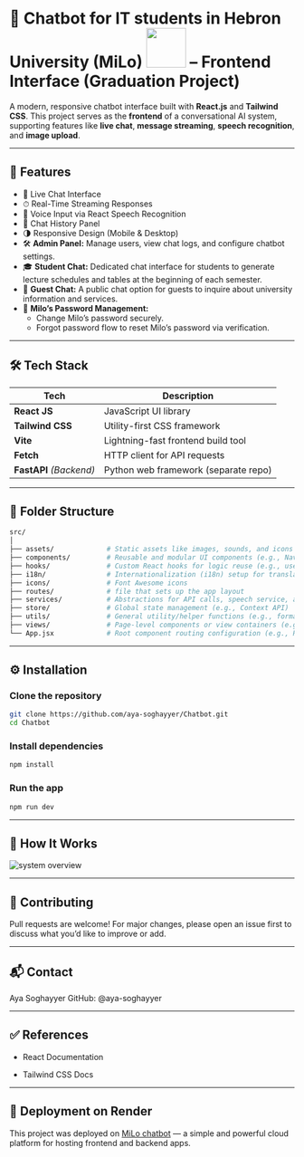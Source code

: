# 📢 Chatbot for IT students in Hebron University (MiLo) <img src="https://cdn3d.iconscout.com/3d/premium/thumb/robot-3d-icon-download-in-png-blend-fbx-gltf-file-formats--bot-machine-robotic-future-things-and-ai-pack-technology-icons-6740636.png" width="70" height="70"> – Frontend Interface (Graduation Project)

A modern, responsive chatbot interface built with **React.js** and **Tailwind CSS**. This project serves as the **frontend** of a conversational AI system, supporting features like **live chat**, **message streaming**, **speech recognition**, and **image upload**.

---

## 🚀 Features

- 💬 Live Chat Interface  
- ⏱ Real-Time Streaming Responses  
- 🎤 Voice Input via React Speech Recognition 
- 📜 Chat History Panel  
- 🌗 Responsive Design (Mobile & Desktop)  
- 🛠️ **Admin Panel:** Manage users, view chat logs, and configure chatbot settings.  
- 🎓 **Student Chat:** Dedicated chat interface for students to generate lecture schedules and tables at the beginning of each semester.  
- 👥 **Guest Chat:** A public chat option for guests to inquire about university information and services.  
- 🔐 **Milo’s Password Management:**  
  - Change Milo’s password securely.  
  - Forgot password flow to reset Milo’s password via verification.  

---

## 🛠️ Tech Stack

| Tech         | Description                          |
|--------------|--------------------------------------|
| **React JS** | JavaScript UI library                |
| **Tailwind CSS** | Utility-first CSS framework     |
| **Vite**     | Lightning-fast frontend build tool   |
| **Fetch**    | HTTP client for API requests         |
| **FastAPI** *(Backend)* | Python web framework (separate repo) |

---

## 📂 Folder Structure

```bash
src/
│
├── assets/             # Static assets like images, sounds, and icons
├── components/         # Reusable and modular UI components (e.g., Navbar, Header)
├── hooks/              # Custom React hooks for logic reuse (e.g., usePhoto, useSpeech)
├── i18n/               # Internationalization (i18n) setup for translating app content
├── icons/              # Font Awesome icons
├── routes/             # file that sets up the app layout
├── services/           # Abstractions for API calls, speech service, and business logic
├── store/              # Global state management (e.g., Context API)
├── utils/              # General utility/helper functions (e.g., formatting, validation)
├── views/              # Page-level components or view containers (e.g., Home, Userchat, Login, Signup)
└── App.jsx             # Root component routing configuration (e.g., React Router definitions, routes, and providers)
```
---

## ⚙️ Installation

### Clone the repository

```bash
git clone https://github.com/aya-soghayyer/Chatbot.git
cd Chatbot
```
### Install dependencies

```bash
npm install
```
### Run the app

```bash
npm run dev
```
---

## 🧠 How It Works
![system overview](https://drive.google.com/file/d/1zTl2wAhuq5Pf9xTlcGPXJttm8DTEI9fb/view?usp=sharing)

---

## 🤝 Contributing
Pull requests are welcome! For major changes, please open an issue first to discuss what you’d like to improve or add.

---
## 📬 Contact
Aya Soghayyer
GitHub: @aya-soghayyer

---

## ✅ References

- React Documentation

- Tailwind CSS Docs

---

## 🚀 Deployment on Render

This project was deployed on [MiLo chatbot](https://www.chatbotmilo.online/) — a simple and powerful cloud platform for hosting frontend and backend apps.










